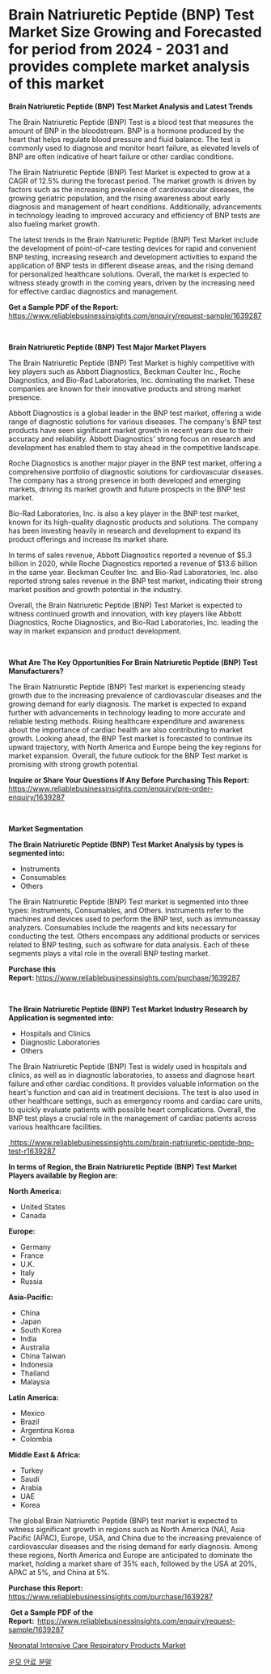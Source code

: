 <p><h1>Brain Natriuretic Peptide (BNP) Test Market Size Growing and Forecasted for period from 2024 - 2031 and provides complete market analysis of this market</h1></p><p><strong>Brain Natriuretic Peptide (BNP) Test Market Analysis and Latest Trends</strong></p>
<p><p>The Brain Natriuretic Peptide (BNP) Test is a blood test that measures the amount of BNP in the bloodstream. BNP is a hormone produced by the heart that helps regulate blood pressure and fluid balance. The test is commonly used to diagnose and monitor heart failure, as elevated levels of BNP are often indicative of heart failure or other cardiac conditions.</p><p>The Brain Natriuretic Peptide (BNP) Test Market is expected to grow at a CAGR of 12.5% during the forecast period. The market growth is driven by factors such as the increasing prevalence of cardiovascular diseases, the growing geriatric population, and the rising awareness about early diagnosis and management of heart conditions. Additionally, advancements in technology leading to improved accuracy and efficiency of BNP tests are also fueling market growth.</p><p>The latest trends in the Brain Natriuretic Peptide (BNP) Test Market include the development of point-of-care testing devices for rapid and convenient BNP testing, increasing research and development activities to expand the application of BNP tests in different disease areas, and the rising demand for personalized healthcare solutions. Overall, the market is expected to witness steady growth in the coming years, driven by the increasing need for effective cardiac diagnostics and management.</p></p>
<p><strong>Get a Sample PDF of the Report:&nbsp;</strong> <a href="https://www.reliablebusinessinsights.com/enquiry/request-sample/1639287">https://www.reliablebusinessinsights.com/enquiry/request-sample/1639287</a></p>
<p>&nbsp;</p>
<p><strong>Brain Natriuretic Peptide (BNP) Test Major Market Players</strong></p>
<p><p>The Brain Natriuretic Peptide (BNP) Test Market is highly competitive with key players such as Abbott Diagnostics, Beckman Coulter Inc., Roche Diagnostics, and Bio-Rad Laboratories, Inc. dominating the market. These companies are known for their innovative products and strong market presence.</p><p>Abbott Diagnostics is a global leader in the BNP test market, offering a wide range of diagnostic solutions for various diseases. The company's BNP test products have seen significant market growth in recent years due to their accuracy and reliability. Abbott Diagnostics' strong focus on research and development has enabled them to stay ahead in the competitive landscape.</p><p>Roche Diagnostics is another major player in the BNP test market, offering a comprehensive portfolio of diagnostic solutions for cardiovascular diseases. The company has a strong presence in both developed and emerging markets, driving its market growth and future prospects in the BNP test market.</p><p>Bio-Rad Laboratories, Inc. is also a key player in the BNP test market, known for its high-quality diagnostic products and solutions. The company has been investing heavily in research and development to expand its product offerings and increase its market share.</p><p>In terms of sales revenue, Abbott Diagnostics reported a revenue of $5.3 billion in 2020, while Roche Diagnostics reported a revenue of $13.6 billion in the same year. Beckman Coulter Inc. and Bio-Rad Laboratories, Inc. also reported strong sales revenue in the BNP test market, indicating their strong market position and growth potential in the industry.</p><p>Overall, the Brain Natriuretic Peptide (BNP) Test Market is expected to witness continued growth and innovation, with key players like Abbott Diagnostics, Roche Diagnostics, and Bio-Rad Laboratories, Inc. leading the way in market expansion and product development.</p></p>
<p>&nbsp;</p>
<p><strong>What Are The Key Opportunities For Brain Natriuretic Peptide (BNP) Test Manufacturers?</strong></p>
<p><p>The Brain Natriuretic Peptide (BNP) Test market is experiencing steady growth due to the increasing prevalence of cardiovascular diseases and the growing demand for early diagnosis. The market is expected to expand further with advancements in technology leading to more accurate and reliable testing methods. Rising healthcare expenditure and awareness about the importance of cardiac health are also contributing to market growth. Looking ahead, the BNP Test market is forecasted to continue its upward trajectory, with North America and Europe being the key regions for market expansion. Overall, the future outlook for the BNP Test market is promising with strong growth potential.</p></p>
<p><strong>Inquire or Share Your Questions If Any Before Purchasing This Report:</strong> <a href="https://www.reliablebusinessinsights.com/enquiry/pre-order-enquiry/1639287">https://www.reliablebusinessinsights.com/enquiry/pre-order-enquiry/1639287</a></p>
<p>&nbsp;</p>
<p><strong>Market Segmentation</strong></p>
<p><strong>The Brain Natriuretic Peptide (BNP) Test Market Analysis by types is segmented into:</strong></p>
<p><ul><li>Instruments</li><li>Consumables</li><li>Others</li></ul></p>
<p><p>The Brain Natriuretic Peptide (BNP) Test market is segmented into three types: Instruments, Consumables, and Others. Instruments refer to the machines and devices used to perform the BNP test, such as immunoassay analyzers. Consumables include the reagents and kits necessary for conducting the test. Others encompass any additional products or services related to BNP testing, such as software for data analysis. Each of these segments plays a vital role in the overall BNP testing market.</p></p>
<p><strong>Purchase this Report:&nbsp;</strong><a href="https://www.reliablebusinessinsights.com/purchase/1639287">https://www.reliablebusinessinsights.com/purchase/1639287</a></p>
<p>&nbsp;</p>
<p><strong>The Brain Natriuretic Peptide (BNP) Test Market Industry Research by Application is segmented into:</strong></p>
<p><ul><li>Hospitals and Clinics</li><li>Diagnostic Laboratories</li><li>Others</li></ul></p>
<p><p>The Brain Natriuretic Peptide (BNP) Test is widely used in hospitals and clinics, as well as in diagnostic laboratories, to assess and diagnose heart failure and other cardiac conditions. It provides valuable information on the heart's function and can aid in treatment decisions. The test is also used in other healthcare settings, such as emergency rooms and cardiac care units, to quickly evaluate patients with possible heart complications. Overall, the BNP test plays a crucial role in the management of cardiac patients across various healthcare facilities.</p></p>
<p><a href="https://www.reliablebusinessinsights.com/brain-natriuretic-peptide-bnp-test-r1639287">&nbsp;https://www.reliablebusinessinsights.com/brain-natriuretic-peptide-bnp-test-r1639287</a></p>
<p><strong>In terms of Region, the Brain Natriuretic Peptide (BNP) Test Market Players available by Region are:</strong></p>
<p>
    <p> <strong> North America: </strong>
        <ul>
            <li>United States</li>
            <li>Canada</li>
        </ul>
        </p> 
    <p> <strong> Europe: </strong>
        <ul>
            <li>Germany</li>
            <li>France</li>
            <li>U.K.</li>
            <li>Italy</li>
            <li>Russia</li>
        </ul>
        </p> 
    <p> <strong> Asia-Pacific: </strong>
        <ul>
            <li>China</li>
            <li>Japan</li>
            <li>South Korea</li>
            <li>India</li>
            <li>Australia</li>
            <li>China Taiwan</li>
            <li>Indonesia</li>
            <li>Thailand</li>
            <li>Malaysia</li>
        </ul>
        </p> 
    <p> <strong> Latin America: </strong>
        <ul>
            <li>Mexico</li>
            <li>Brazil</li>
            <li>Argentina Korea</li>
            <li>Colombia</li>
        </ul>
        </p> 
    <p> <strong> Middle East & Africa: </strong>
        <ul>
            <li>Turkey</li>
            <li>Saudi</li>
            <li>Arabia</li>
            <li>UAE</li>
            <li>Korea</li>
        </ul>
    </p>
    </p>
<p><p>The global Brain Natriuretic Peptide (BNP) test market is expected to witness significant growth in regions such as North America (NA), Asia Pacific (APAC), Europe, USA, and China due to the increasing prevalence of cardiovascular diseases and the rising demand for early diagnosis. Among these regions, North America and Europe are anticipated to dominate the market, holding a market share of 35% each, followed by the USA at 20%, APAC at 5%, and China at 5%.</p></p>
<p><strong>Purchase this Report: </strong><a href="https://www.reliablebusinessinsights.com/purchase/1639287">https://www.reliablebusinessinsights.com/purchase/1639287</a></p>
<p>&nbsp;<strong>Get a Sample PDF of the Report:&nbsp;&nbsp;</strong><a href="https://www.reliablebusinessinsights.com/enquiry/request-sample/1639287">https://www.reliablebusinessinsights.com/enquiry/request-sample/1639287</a></p>
<p><strong></strong></p>
<p><p><a href="https://github.com/MaraKoelpin2023/Market-Research-Report-List-2/blob/main/neonatal-intensive-care-respiratory-products-market.md">Neonatal Intensive Care Respiratory Products Market</a></p><p><a href="https://github.com/mpodehpw07370073/Market-Research-Report-List-3/blob/main/545633073775.md">운모 안료 분말</a></p></p>